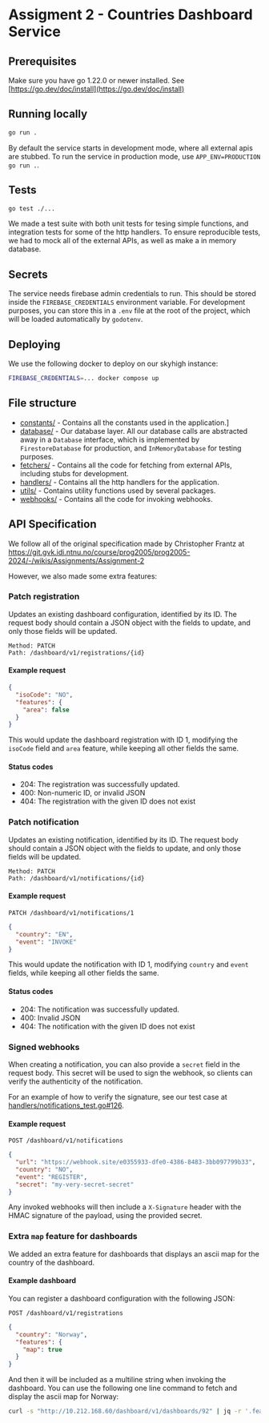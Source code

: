 # Assigment 2 - Countries Dashboard Service

## Prerequisites

Make sure you have go 1.22.0 or newer installed. See [https://go.dev/doc/install](https://go.dev/doc/install)

## Running locally

```bash
go run .
```

By default the service starts in development mode, where all external apis are stubbed. To run the service in production mode, use `APP_ENV=PRODUCTION go run .`.

## Tests

```bash
go test ./...
```

We made a test suite with both unit tests for tesing simple functions, and integration tests for some of the http handlers. To ensure reproducible tests, we had to mock all of the external APIs, as well as make a in memory database.

## Secrets

The service needs firebase admin credentials to run. This should be stored inside the `FIREBASE_CREDENTIALS` environment variable. For development purposes, you can store this in a `.env` file at the root of the project, which will be loaded automatically by `godotenv`.

## Deploying

We use the following docker to deploy on our skyhigh instance:

```bash
FIREBASE_CREDENTIALS=... docker compose up
```

## File structure

- [constants/](constants/) - Contains all the constants used in the application.]
- [database/](database/) - Our database layer. All our database calls are abstracted away in a `Database` interface, which is implemented by `FirestoreDatabase` for production, and `InMemoryDatabase` for testing purposes.
- [fetchers/](fetchers/) - Contains all the code for fetching from external APIs, including stubs for development.
- [handlers/](handlers/) - Contains all the http handlers for the application.
- [utils/](utils/) - Contains utility functions used by several packages.
- [webhooks/](webhooks/) - Contains all the code for invoking webhooks.

## API Specification

We follow all of the original specification made by Christopher Frantz at https://git.gvk.idi.ntnu.no/course/prog2005/prog2005-2024/-/wikis/Assignments/Assignment-2

However, we also made some extra features:

### Patch registration

Updates an existing dashboard configuration, identified by its ID. The request body should contain a JSON object with the fields to update, and only those fields will be updated.

```
Method: PATCH
Path: /dashboard/v1/registrations/{id}
```

#### Example request

```json
{
  "isoCode": "NO",
  "features": {
    "area": false
  }
}
```

This would update the dashboard registration with ID 1, modifying the `isoCode` field and `area` feature, while keeping all other fields the same.

#### Status codes

- 204: The registration was successfully updated.
- 400: Non-numeric ID, or invalid JSON
- 404: The registration with the given ID does not exist

### Patch notification

Updates an existing notification, identified by its ID. The request body should contain a JSON object with the fields to update, and only those fields will be updated.

```
Method: PATCH
Path: /dashboard/v1/notifications/{id}
```

#### Example request

`PATCH /dashboard/v1/notifications/1`

```json
{
  "country": "EN",
  "event": "INVOKE"
}
```

This would update the notification with ID 1, modifying `country` and `event` fields, while keeping all other fields the same.

#### Status codes

- 204: The notification was successfully updated.
- 400: Invalid JSON
- 404: The notification with the given ID does not exist

### Signed webhooks

When creating a notification, you can also provide a `secret` field in the request body. This secret will be used to sign the webhook, so clients can verify the authenticity of the notification.

For an example of how to verify the signature, see our test case at [handlers/notifications_test.go#126](handlers/notifications_test.go#116).

#### Example request

`POST /dashboard/v1/notifications`

```json
{
  "url": "https://webhook.site/e0355933-dfe0-4386-8483-3bb097799b33",
  "country": "NO",
  "event": "REGISTER",
  "secret": "my-very-secret-secret"
}
```

Any invoked webhooks will then include a `X-Signature` header with the HMAC signature of the payload, using the provided secret.

### Extra `map` feature for dashboards

We added an extra feature for dashboards that displays an ascii map for the country of the dashboard.

#### Example dashboard

You can register a dashboard configuration with the following JSON:

`POST /dashboard/v1/registrations`

```json
{
  "country": "Norway",
  "features": {
    "map": true
  }
}
```

And then it will be included as a multiline string when invoking the dashboard.
You can use the following one line command to fetch and display the ascii map for Norway:

```bash
curl -s "http://10.212.168.60/dashboard/v1/dashboards/92" | jq -r '.features.map'
```
